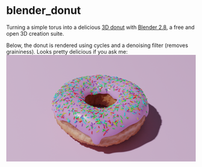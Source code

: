 # blender_donut

Turning a simple torus into a delicious [3D donut](https://www.youtube.com/user/AndrewPPrice/videos) with [Blender 2.8](https://www.blender.org), a free and open 3D creation suite.

Below, the donut is rendered using cycles and a denoising filter (removes graininess). Looks pretty delicious if you ask me:
![Rendered Donut](Level%202/Donut_Texture_Tutorial_bumps_shadow_2.png "Rendered Donut")
